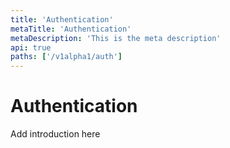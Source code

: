 ```yaml
---
title: 'Authentication'
metaTitle: 'Authentication'
metaDescription: 'This is the meta description'
api: true
paths: ['/v1alpha1/auth']
---
```


# Authentication

Add introduction here
